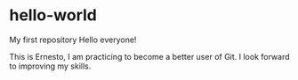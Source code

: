 # hello-world
My first repository
Hello everyone!

This is Ernesto, I am practicing to become a better user of Git.
I look forward to improving my skills.

